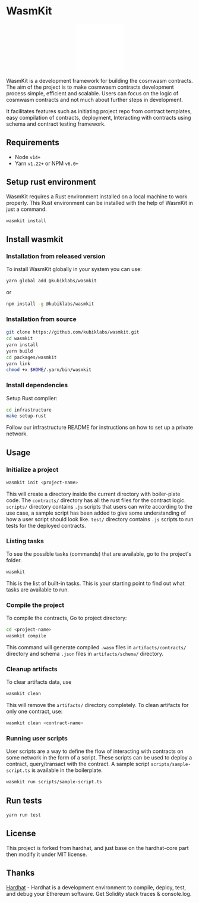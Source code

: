 # WasmKit

<p align="center" width="100%">
  <img src="./assets/wasm_kit_logo_light.png" width=25% height=25%>
</p>

WasmKit is a development framework for building the cosmwasm contracts. The aim of the project is to make cosmwasm contracts development process simple, efficient and scalable. Users can focus on the logic of cosmwasm contracts and not much about further steps in development.

It facilitates features such as initiating project repo from contract templates, easy compilation of contracts, deployment, Interacting with contracts using schema and contract testing framework.

## Requirements

- Node `v14+`
- Yarn `v1.22+` or NPM `v6.0+`

## Setup rust environment

WasmKit requires a Rust environment installed on a local machine to work properly. This Rust environment can be installed with the help of WasmKit in just a command.

```bash
wasmkit install
```

## Install wasmkit

### Installation from released version

To install WasmKit globally in your system you can use:

```bash
yarn global add @kubiklabs/wasmkit
```

or

```bash
npm install -g @kubiklabs/wasmkit
```

### Installation from source

```bash
git clone https://github.com/kubiklabs/wasmkit.git
cd wasmkit
yarn install
yarn build
cd packages/wasmkit
yarn link
chmod +x $HOME/.yarn/bin/wasmkit
```

### Install dependencies

Setup Rust compiler:

```bash
cd infrastructure
make setup-rust
```

Follow our infrastructure README for instructions on how to set up a private network.

## Usage

### Initialize a project

```bash
wasmkit init <project-name>
```

This will create a directory <project-name> inside the current directory with boiler-plate code. The `contracts/` directory has all the rust files for the contract logic. `scripts/` directory contains  `.js` scripts that users can write according to the use case, a sample script has been added to give some understanding of how a user script should look like. `test/` directory contains `.js` scripts to run tests for the deployed contracts.

### Listing tasks

To see the possible tasks (commands) that are available, go to the project's folder. 

```bash
wasmkit
``` 

This is the list of built-in tasks. This is your starting point to find out what tasks are available to run.

### Compile the project

To compile the contracts, Go to project directory:

```bash
cd <project-name>
wasmkit compile
```

This command will generate compiled `.wasm` files in `artifacts/contracts/` directory and schema `.json` files in `artifacts/schema/` directory.

### Cleanup artifacts

To clear artifacts data, use

```bash
wasmkit clean
``` 
This will remove the `artifacts/` directory completely. To clean artifacts for only one contract, use:

```bash
wasmkit clean <contract-name>
``` 

### Running user scripts

User scripts are a way to define the flow of interacting with contracts on some network in the form of a script. These scripts can be used to deploy a contract, query/transact with the contract. A sample script `scripts/sample-script.ts` is available in the boilerplate.

```bash
wasmkit run scripts/sample-script.ts
```

## Run tests

```bash
yarn run test
```

## License

This project is forked from hardhat, and just base on the hardhat-core part then modify it under MIT license.

## Thanks

[Hardhat](https://github.com/NomicFoundation/hardhat) - Hardhat is a development environment to compile, deploy, test, and debug your Ethereum software. Get Solidity stack traces & console.log.
